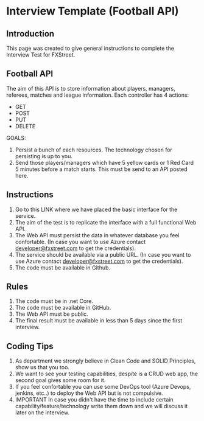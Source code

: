# Interview Template (Football API)

## Introduction

This page was created to give general instructions to complete the Interview Test for FXStreet. 

## Football API

The aim of this API is to store information about players, managers, referees, matches and league information. Each controller has 4 actions:

* GET
* POST
* PUT
* DELETE

GOALS:

1. Persist a bunch of each resources. The technology chosen for persisting is up to you.
2. Send those players/managers which have 5 yellow cards or 1 Red Card 5 minutes before a match starts. This must be send to an API posted here.

## Instructions


1. Go to this LINK where we have placed the basic interface for the service.
2. The aim of the test is to replicate the interface with a full functional Web API.
3. The Web API must persist the data in whatever database you feel confortable. (In case you want to use Azure contact developer@fxstreet.com to get the credentials).
4. The service should be available via a public URL. (In case you want to use Azure contact developer@fxstreet.com to get the credentials).
5. The code must be available in Github.

## Rules

1. The code must be in .net Core.
2. The code must be available in GitHub.
3. The Web API must be public.
4. The final result must be available in less than 5 days since the first interview.

## Coding Tips

1. As department we strongly believe in Clean Code and SOLID Principles, show us that you too.
2. We want to see your testing capabilities, despite is a CRUD web app, the second goal gives some room for it.
3. If you feel confortable you can use some DevOps tool (Azure Devops, jenkins, etc..) to deploy the Web API but is not compulsive.
4. IMPORTANT In case you didn't have the time to include certain capability/feature/technology write them down and we will discuss it later on the interview.





